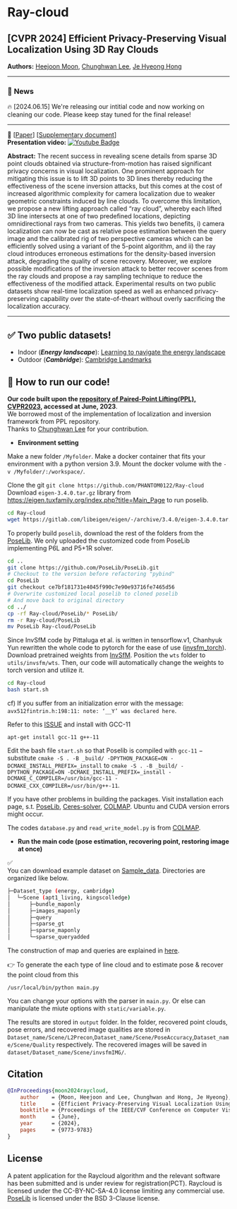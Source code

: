 # Ray-cloud 

## [CVPR 2024] Efficient Privacy-Preserving Visual Localization Using 3D Ray Clouds
**Authors:** [Heejoon Moon](https://github.com/PHANTOM0122), [Chunghwan Lee](https://github.com/Fusroda-h), [Je Hyeong Hong](https://sites.google.com/view/hyvision)

*************************************
### :rocket: **News** 
:fire: [2024.06.15] We're releasing our intitial code and now working on cleaning our code. Please keep stay tuned for the final release!

*************************************
:page_with_curl: \[[Paper](https://openaccess.thecvf.com/content/CVPR2024/papers/Moon_Efficient_Privacy-Preserving_Visual_Localization_Using_3D_Ray_Clouds_CVPR_2024_paper.pdf)] \[[Supplementary document](https://openaccess.thecvf.com/content/CVPR2024/supplemental/Moon_Efficient_Privacy-Preserving_Visual_CVPR_2024_supplemental.pdf)] 
<br/>
**Presentation video:** [![Youtube Badge](https://img.shields.io/badge/Youtube-ff0000?style=flat-square&logo=youtube&link=https://www.youtube.com/channel/UCkWMYftPuCZSBy34Od8KpEw)](https://www.youtube.com/watch?v=oECeygDJ5rY)

**Abstract:** The recent success in revealing scene details from sparse 3D point clouds obtained via structure-from-motion has
raised significant privacy concerns in visual localization.
One prominent approach for mitigating this issue is to lift
3D points to 3D lines thereby reducing the effectiveness of
the scene inversion attacks, but this comes at the cost of increased algorithmic complexity for camera localization due
to weaker geometric constraints induced by line clouds. To
overcome this limitation, we propose a new lifting approach
called “ray cloud”, whereby each lifted 3D line intersects at
one of two predefined locations, depicting omnidirectional
rays from two cameras. This yields two benefits, i) camera localization can now be cast as relative pose estimation between the query image and the calibrated rig of two
perspective cameras which can be efficiently solved using a
variant of the 5-point algorithm, and ii) the ray cloud introduces erroneous estimations for the density-based inversion attack, degrading the quality of scene recovery. Moreover, we explore possible modifications of the inversion attack to better recover scenes from the ray clouds and propose a ray sampling technique to reduce the effectiveness
of the modified attack. Experimental results on two public
datasets show real-time localization speed as well as enhanced privacy-preserving capability over the state-of-theart without overly sacrificing the localization accuracy.
*************************************

## :white_check_mark: Two public datasets!	
- Indoor (**_Energy landscape_**): [Learning to navigate the energy landscape](https://graphics.stanford.edu/projects/reloc/) </br>
- Outdoor (**_Cambridge_**): [Cambridge Landmarks](https://www.repository.cam.ac.uk/items/53788265-cb98-42ee-b85b-7a0cbc8eddb3)

## :running: How to run our code!
**Our code built upon the [repository of Paired-Point Lifting(PPL), CVPR2023](https://github.com/Fusroda-h/ppl/tree/main), accessed at June, 2023**. </br>
We borrowed most of the implementation of localization and inversion framework from PPL repository. </br>
Thanks to [Chunghwan Lee](https://github.com/Fusroda-h) for your contribution. </br>

- **Environment setting**

Make a new folder `/Myfolder`.
Make a docker container that fits your environment with a python version 3.9.
Mount the docker volume with the `-v /Myfolder/:/workspace/`.

Clone the git `git clone https://github.com/PHANTOM0122/Ray-cloud`
Download `eigen-3.4.0.tar.gz` library from https://eigen.tuxfamily.org/index.php?title=Main_Page to run poselib.

```bash
cd Ray-cloud
wget https://gitlab.com/libeigen/eigen/-/archive/3.4.0/eigen-3.4.0.tar.gz
```

To properly build `poselib`, download the rest of the folders from the [PoseLib](https://github.com/vlarsson/PoseLib).
We only uploaded the customized code from PoseLib implementing P6L and P5+1R solver.

```bash
cd ..
git clone https://github.com/PoseLib/PoseLib.git
# Checkout to the version before refactoring "pybind"
cd PoseLib
git checkout ce7bf181731e4045f990c7e90e93716fe7465d56
# Overwrite customized local poselib to cloned poselib
# And move back to original directory
cd ../
cp -rf Ray-cloud/PoseLib/* PoseLib/
rm -r Ray-cloud/PoseLib
mv PoseLib Ray-cloud/PoseLib
```

Since InvSfM code by Pittaluga et al. is written in tensorflow.v1, Chanhyuk Yun rewritten the whole code to pytorch for the ease of use ([invsfm_torch](https://github.com/ChanhyukYun/invSfM_torch)).
Download pretrained weights from [InvSfM](https://github.com/francescopittaluga/invsfm).
Position the `wts` folder to `utils/invsfm/wts`.
Then, our code will automatically change the weights to torch version and utilize it.

```bash
cd Ray-cloud
bash start.sh
```

cf) If you suffer from an initialization error with the message: `avx512fintrin.h:198:11: note: ‘__Y’ was declared here`.

Refer to this [ISSUE](https://github.com/pytorch/pytorch/issues/77939#issue-1242584624) and install with GCC-11

`apt-get install gcc-11 g++-11`

Edit the bash file `start.sh` so that Poselib is compiled with `gcc-11` $-$ substitute `cmake -S . -B _build/ -DPYTHON_PACKAGE=ON -DCMAKE_INSTALL_PREFIX=_install`
to `cmake -S . -B _build/ -DPYTHON_PACKAGE=ON -DCMAKE_INSTALL_PREFIX=_install -DCMAKE_C_COMPILER=/usr/bin/gcc-11 -DCMAKE_CXX_COMPILER=/usr/bin/g++-11`.

If you have other problems in building the packages.
Visit installation each page, s.t. [PoseLib](https://github.com/vlarsson/PoseLib), [Ceres-solver](http://ceres-solver.org/installation.html), [COLMAP](https://colmap.github.io/install.html).
Ubuntu and CUDA version errors might occur.

The codes `database.py` and `read_write_model.py` is from [COLMAP](https://github.com/colmap/colmap).
- **Run the main code (pose estimation, recovering point, restoring image at once)**

:white_check_mark:	
You can download example dataset on [Sample_data](https://1drv.ms/u/s!AlaAkmWU9TVG6yIqNBD0PlN43Ewe?e=2gIN1F).
Directories are organized like below.
```bash
├─Dataset_type (energy, cambridge)
│  └─Scene (apt1_living, kingscolledge)
│      ├─bundle_maponly
│      ├─images_maponly
│      ├─query
│      ├─sparse_gt
│      ├─sparse_maponly
│      └─sparse_queryadded
```
The construction of map and queries are explained in [here](documents/Lee_et_al_cvpr23_supplemat.pdf).

:point_right: To generate the each type of line cloud and to estimate pose & recover the point cloud from this

```
/usr/local/bin/python main.py
```

You can change your options with the parser in `main.py`.
Or else can manipulate the miute options with `static/variable.py`.

The results are stored in `output` folder.
In the folder, recovered point clouds, pose errors, and recovered image qualities are stored in `Dataset_name/Scene/L2Precon`,`Dataset_name/Scene/PoseAccuracy`,`Dataset_name/Scene/Quality` respectively.
The recovered images will be saved in `dataset/Dataset_name/Scene/invsfmIMG/`.

## Citation
```bibtex
@InProceedings{moon2024raycloud,
    author    = {Moon, Heejoon and Lee, Chunghwan and Hong, Je Hyeong},
    title     = {Efficient Privacy-Preserving Visual Localization Using 3D Ray Clouds},
    booktitle = {Proceedings of the IEEE/CVF Conference on Computer Vision and Pattern Recognition (CVPR)},
    month     = {June},
    year      = {2024},
    pages     = {9773-9783}
}
```

## License
A patent application for the Raycloud algorithm and the relevant software has been submitted and is under review for registration(PCT).
Raycloud is licensed under the CC-BY-NC-SA-4.0 license limiting any commercial use.
[PoseLib](https://github.com/vlarsson/PoseLib) is licensed under the BSD 3-Clause license.

